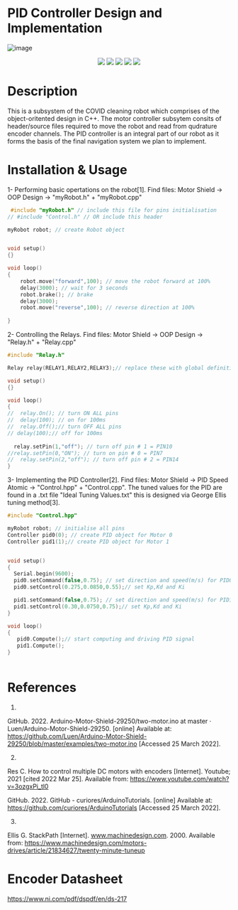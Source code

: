 # PID Controller Design and Implementation


![image](https://user-images.githubusercontent.com/92602684/160253302-a9bdf04f-4aa9-4272-a4fc-e1f518835d3a.png)

<p align='center'>
    <a href ="https://github.com/EoinBrennan2000">
        <img src="https://img.shields.io/badge/Author-@EoinBrennan2000-blueviolet.svg?style=flat" /></a>
    <a href ="https://github.com/areebTP">
        <img src="https://img.shields.io/badge/Author-@areebTP-blue.svg?style=flat"/></a>
    <a href ="https://github.com/AleksNowak">
        <img src="https://img.shields.io/badge/Author-@AleksNowak-green.svg?style=flat"/></a>
    <a href ="https://github.com/LC-11115">
        <img src="https://img.shields.io/badge/Author-@LC--11115-yellow.svg?style=flat"/></a>
    <a href ="https://github.com/ECorpAdmin">
        <img src="https://img.shields.io/badge/Author-@ECorpAdmin-red.svg?style=flat"/></a>



# Description 

This is a subsystem of the COVID cleaning robot which comprises of the object-oritented design in C++. The motor controller subsytem consits of header/source files required to move the robot and read from qudrature encoder channels. The PID controller is an integral part of our robot as it forms the basis of the final navigation system we plan to implement.  

# Installation & Usage 

1- Performing basic opertations on the robot[1]. Find files: Motor Shield -> OOP Design -> "myRobot.h" + "myRobot.cpp"

```cpp
 #include "myRobot.h" // include this file for pins initialisation
// #include "Control.h" // OR include this header 

myRobot robot; // create Robot object


void setup()
{}

void loop()
{
 	robot.move("forward",100); // move the robot forward at 100%
  	delay(3000); // wait for 3 seconds
  	robot.brake(); // brake
  	delay(3000);
  	robot.move("reverse",100); // reverse direction at 100%
  
}
```

2- Controlling the Relays. Find files: Motor Shield -> OOP Design -> "Relay.h" + "Relay.cpp"

```cpp
#include "Relay.h" 

Relay relay(RELAY1,RELAY2,RELAY3);// replace these with global definitions or any other pins

void setup()
{}

void loop()
{
//  relay.On(); // turn ON ALL pins
//  delay(100); // on for 100ms
//  relay.Off();// turn OFF ALL pins
// delay(100);// off for 100ms
  
  relay.setPin(1,"off"); // turn off pin # 1 = PIN10
//relay.setPin(0,"ON"); // turn on pin # 0 = PIN7
//  relay.setPin(2,"off"); // turn off pin # 2 = PIN14
}
```

3- Implementing the PID Controller[2].  Find files: Motor Shield -> PID Speed Atomic -> "Control.hpp" + "Control.cpp". The tuned values for the PID are found in a .txt file "Ideal Tuning Values.txt" this is designed via George Ellis tuning method[3]. 

```cpp
#include "Control.hpp"

myRobot robot; // initialise all pins
Controller pid0(0); // create PID object for Motor 0
Controller pid1(1);// create PID object for Motor 1


void setup()
{
  Serial.begin(9600);
  pid0.setCommand(false,0.75); // set direction and speed(m/s) for PID0
  pid0.setControl(0.275,0.0850,0.55);// set Kp,Kd and Ki

  pid1.setCommand(false,0.75); // set direction and speed(m/s) for PID1
  pid1.setControl(0.30,0.0750,0.75);// set Kp,Kd and Ki
}

void loop()
{
   pid0.Compute();// start computing and driving PID signal 
   pid1.Compute();
}
        
```

# References

1. 

GitHub. 2022. Arduino-Motor-Shield-29250/two-motor.ino at master · Luen/Arduino-Motor-Shield-29250. [online] Available at: <https://github.com/Luen/Arduino-Motor-Shield-29250/blob/master/examples/two-motor.ino> [Accessed 25 March 2022].

2.

Res C. How to control multiple DC motors with encoders [Internet]. Youtube; 2021 [cited 2022 Mar 25]. Available from: https://www.youtube.com/watch?v=3ozgxPi_tl0

GitHub. 2022. GitHub - curiores/ArduinoTutorials. [online] Available at: <https://github.com/curiores/ArduinoTutorials> [Accessed 25 March 2022].

3.

Ellis G. StackPath [Internet]. www.machinedesign.com. 2000. Available from: https://www.machinedesign.com/motors-drives/article/21834627/twenty-minute-tuneup

# Encoder Datasheet

https://www.ni.com/pdf/dspdf/en/ds-217
